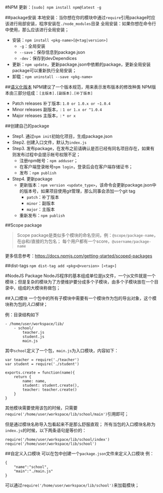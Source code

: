 #NPM
更新：`[sudo] npm install npm@latest -g`

##package安装
本地安装：当你想在你的模块中通过`require`引用package时应该进行局部安装，程序安装在`./node_modules`目录
全局安装：如果你想在命令行中使用，那么应该进行全局安装；

+ 安装：`npm install <pkg-name>[@<tag|version>]`
	* `-g`：全局安装
	* `--save`：保存信息到package.json
	* `-dev`：保存到devDependices
+ 更新：`npm update`，更新package.json中依赖的package，更新全局安装package可以重新执行全局安装；
+ 卸载：`npm uninstall --save <pkg-name>`

##[语义化版本](http://semver.org/lang/zh-CN/)
NPM建议了一个版本规范，用来表示发布版本的修改种类
NPM版本由三部分组成：`[主版本].[副版本].[补丁版本]`

+ Patch releases 补丁版本: `1.0 or 1.0.x or ~1.0.4`
+ Minor releases 副版本，: `1 or 1.x or ^1.0.4`
+ Major releases 主版本，: `* or x`

##创建自己的package
+ Step1. 通过`npm init`初始化项目，生成package.json
+ Step2. 创建入口文件，默认为`index.js`
+ Step3. 发布package，在发布之前请确认是否已经有同名项目存在，如果有则发布过程中会提示帐号权限不足；
	* 注册npm帐号：`npm adduser`；
	* 在客户端登录帐号`npm login`，登录后会在客户端存储证书；
	* 发布：`npm publish`
+ Step4. 更新package
	* 更新版本：`npm version <update_type>`，该命令会更新package.json中的版本号，如果项目使用git管理，那么同事会添加一个git tag
		- `patch`：补丁版本
		- `minor`：副版本
		- `major`：主版本
	* 重新发布：`npm publish`

##Scope package
> Scope package是类似多个模块的命名空间，例：`@scope/package-name`，在@和/直接的为包名；
> 每个用户都有一个score，`@username/package-name`

更多信息参考：https://docs.npmjs.com/getting-started/scoped-packages


##dist-tags
`npm dist-tag add <pkg>@<version> [<tag>]`



#NodeJS Package
NodeJS程序的基本组成单位是js文件，一个js文件就是一个模块；但是复杂的模块为了方便维护要分成多个子模块，由多个子模块放在一个目录中，组成的大模块称做包；

##入口模块
一个包中的所有子模块中需要有一个模块作为包的导出对象，这个模块称为包的*入口模块*；

例：目录结构如下

```
- /home/user/workspace/lib/
	- school/
		teacher.js
		student.js
		main.js
```

其中`school`定义了一个包，`main.js`为入口模块，内容如下：

```
var teacher = require('./teacher')
var student = require('./student')

exports.create = function(name){
	return {
		name: name,
		student: student.create(),
		teacher: teacher.create()
	}
}
```

其他模块需要使用该包的时候，只需要`require('/home/user/workspace/lib/school/main')`引用即可；

但是通过模块名称导入包看起来不是那么舒服直观；
所有当包的入口模块名称为`index.js`的时候，以下两条语句是等价的：

```
require('/home/user/workspace/lib/school/index')
require('/home/user/workspace/lib/school')
```


##自定义入口模块
可以在包中创建一个`package.json`文件来定义入口模块
例：

```
{
	"name":"school",
	"main":"./main.js"
}
```

可以通过`require('/home/user/workspace/lib/school')`来加载模块；